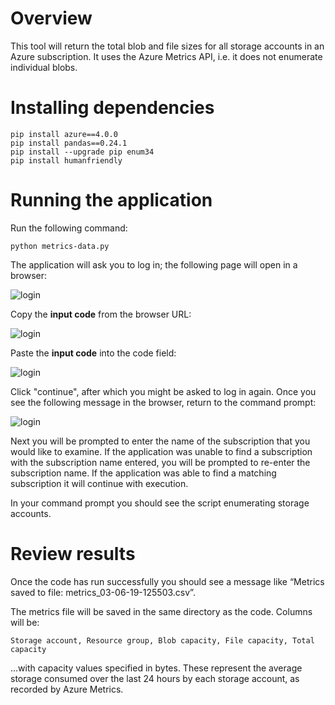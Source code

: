 # Overview

This tool will return the total blob and file sizes for all storage accounts in an Azure subscription.  It uses the Azure Metrics API, i.e. it does not enumerate individual blobs.

# Installing dependencies

```
pip install azure==4.0.0 
pip install pandas==0.24.1
pip install --upgrade pip enum34
pip install humanfriendly
```

# Running the application

Run the following command:

```
python metrics-data.py
```

The application will ask you to log in; the following page will open in a browser:


![login](docs/device-login1.jpg)


Copy the <b>input code</b> from the browser URL:


![login](docs/device-login2.jpg)


Paste the <b>input code</b> into the code field:


![login](docs/device-login3.jpg)


Click "continue", after which you might be asked to log in again.  Once you see the following message in the browser, return to the command prompt:


![login](docs/device-login4.jpg)


Next you will be prompted to enter the name of the subscription that you would like to examine.  If the application was unable to find a subscription with the subscription name entered, you will be prompted to re-enter the subscription name. If the application was able to find a matching subscription it will continue with execution.


In your command prompt you should see the script enumerating storage accounts.


# Review results

Once the code has run successfully you should see a message like &ldquo;Metrics saved to file: metrics_03-06-19-125503.csv&rdquo;.

The metrics file will be saved in the same directory as the code.  Columns will be:

`Storage account, Resource group, Blob capacity, File capacity, Total capacity`

...with capacity values specified in bytes.  These represent the average storage consumed over the last 24 hours by each storage account, as recorded by Azure Metrics.


